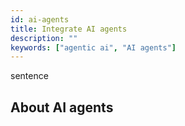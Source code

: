 ```yaml
---
id: ai-agents
title: Integrate AI agents
description: ""
keywords: ["agentic ai", "AI agents"]
---
```


sentence

## About AI agents